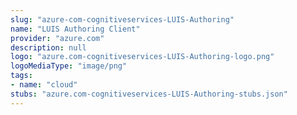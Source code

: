 ```yaml
---
slug: "azure-com-cognitiveservices-LUIS-Authoring"
name: "LUIS Authoring Client"
provider: "azure.com"
description: null
logo: "azure.com-cognitiveservices-LUIS-Authoring-logo.png"
logoMediaType: "image/png"
tags:
- name: "cloud"
stubs: "azure.com-cognitiveservices-LUIS-Authoring-stubs.json"
---
```

